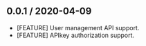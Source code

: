 ## 0.0.1 / 2020-04-09
* [FEATURE] User management API support.
* [FEATURE] APIkey authorization support.